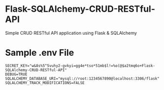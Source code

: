 # Flask-SQLAlchemy-CRUD-RESTful-API
Simple CRUD RESTful API application using Flask &amp; SQLAlchemy


# Sample .env File
```
SECRET_KEY="w&8s%5^5vuhy2-gvkyi=gg4e*tso*51mb$l!=%o(@$a2tmq6o+Flask-SQLAlchemy-CRUD-RESTful-API"
DEBUG=TRUE
SQLALCHEMY_DATABASE_URI="mysql://root:1234567890@localhost:3306/flask"
SQLALCHEMY_TRACK_MODIFICATIONS=FALSE
```